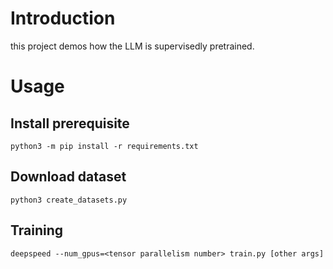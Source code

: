 # Introduction

this project demos how the LLM is supervisedly pretrained.

# Usage

## Install prerequisite

```shell
python3 -m pip install -r requirements.txt
```

## Download dataset

```shell
python3 create_datasets.py
```

## Training

```shell
deepspeed --num_gpus=<tensor parallelism number> train.py [other args]
```
